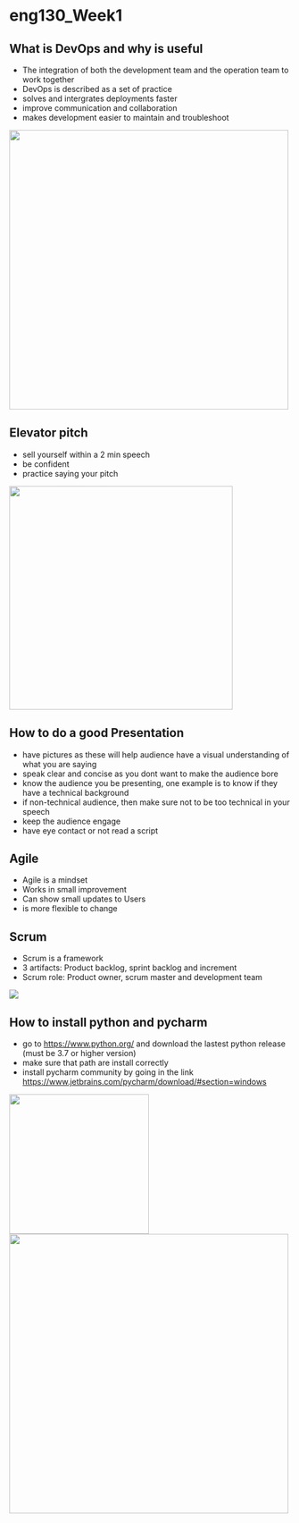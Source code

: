 # eng130_Week1
## What is DevOps and why is useful
- The integration of both the development team and the operation team to work together
- DevOps is described as a set of practice
- solves and intergrates deployments faster
- improve communication and collaboration
- makes development easier to maintain and troubleshoot
<img src="https://marvel-b1-cdn.bc0a.com/f00000000236551/dt-cdn.net/wp-content/uploads/2021/07/13429_ILL_DevOpsLoop.png" width="500"/>

## Elevator pitch
- sell yourself within a 2 min speech
- be confident
- practice saying your pitch

<img src="https://www.drrissyswriting.com/wp-content/uploads/2020/10/speech-illustration-768x576.png" width="400" />

## How to do a good Presentation
- have pictures as these will help audience have a visual understanding of what you are saying
- speak clear and concise as you dont want to make the audience bore
- know the audience you be presenting, one example is to know if they have a technical background
- if non-technical audience, then make sure not to be too technical in your speech
- keep the audience engage 
- have eye contact or not read a script


## Agile
- Agile is a mindset
- Works in small improvement 
- Can show small updates to Users
- is more flexible to change


## Scrum
- Scrum is a framework
- 3 artifacts: Product backlog, sprint backlog and increment
- Scrum role: Product owner, scrum master and development team
<img src="https://d112uwirao0vo9.cloudfront.net/wp-content/uploads/2021/08/scrum-methodology.png" />

## How to install python and pycharm
- go to https://www.python.org/ and download the lastest python release (must be 3.7 or higher version)
- make sure that path are install correctly
- install pycharm community by going in the link https://www.jetbrains.com/pycharm/download/#section=windows 

<p float="left">
  <img src="https://miro.medium.com/max/1200/1*6Dhu1H4t028lOGbaZuyRCw.png" width="250" />
  <img src="https://logicoretech.com/wp-content/uploads/2022/05/Python-Symbol.png" width="500" /> 
</p>

